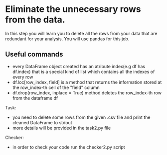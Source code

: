 # Eliminate the unnecessary rows from the data.

In this step you will learn you to delete all the rows from your data that are redundant for your analysis.
You will use pandas for this job.

## Useful commands
- every DataFrame object created has an atribute index(e.g df has df.index) that is a special kind of list 
which contains all the indexes of every row
- df.loc[row_index, field] is a method that returns the information stored at the row_index-th cell of the "field" column
- df.drop(row_index, inplace = True) method deletes the row_index-th row from the dataframe df

Task:
- you need to delete some rows from the given .csv file and print the cleaned DataFrame to stdout
- more details will be provided in the task2.py file

Checker:
- in order to check your code run the checker2.py script